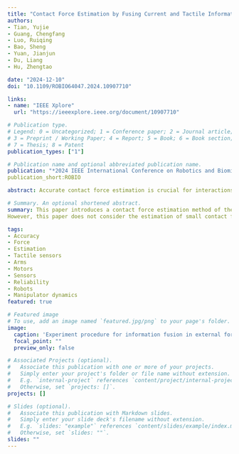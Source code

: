 ```yaml
---
title: "Contact Force Estimation by Fusing Current and Tactile Information Through KF for Robot Arm"
authors:
- Tian, Yujie
- Guang, Chengfang
- Luo, Ruiqing
- Bao, Sheng
- Yuan, Jianjun
- Du, Liang
- Hu, Zhengtao

date: "2024-12-10"
doi: "10.1109/ROBIO64047.2024.10907710"

links:
- name: "IEEE Xplore"
  url: "https://ieeexplore.ieee.org/document/10907710"

# Publication type.
# Legend: 0 = Uncategorized; 1 = Conference paper; 2 = Journal article;
# 3 = Preprint / Working Paper; 4 = Report; 5 = Book; 6 = Book section;
# 7 = Thesis; 8 = Patent
publication_types: ["1"]

# Publication name and optional abbreviated publication name.
publication: "*2024 IEEE International Conference on Robotics and Biomimetics (ROBIO)*"
publication_short:ROBIO

abstract: Accurate contact force estimation is crucial for interactions between the robot arm and its environment. Presently, contact force estimation based on current information often suffers from biases caused by unmodeled errors, noise, and various other factors. In contrast, tactile sensors information effectively complements current information, enhancing the estimation of contact forces in robot arm interactions. To improve the accuracy of force estimation without force/torque sensors, we propose an information fusion method utilizing Kalman Filter (KF) to incorporate motor current with the tactile sensor for a nursing robot arm with Differential Modular Joints (DMJ). The coupling dynamic model of the DMJ and the contact force estimation model of the tactile sensor are established respectively. Subsequently, a linear KF fusion method is introduced based on these two methods. The experimental results indicate that contact force can be reliably estimated without force/torque sensors, significantly enhancing the accuracy of force estimation

# Summary. An optional shortened abstract.
summary: This paper introduces a contact force estimation method of the DMJ that utilizes the KF fusion based on the motor current and the tactile sensor information. The method incorporates the coupled dynamic model of the manipulator system and tactile feedback, demonstrating excellent performance in tracking both large and small external force. It outperforms using current or tactile sensors estimation methods alone, thereby improving the precision of joint contact force estimation.
However, this paper does not consider the estimation of small contact force. In the future, we will conduct more in-depth research on contact force estimation for information fusion of collaborative robots and apply it to the flexible control of robot arms, which allows robots to interact more flexibly and reliably with humans or their environment.

tags:
- Accuracy
- Force
- Estimation
- Tactile sensors
- Arms
- Motors
- Sensors
- Reliability
- Robots
- Manipulator dynamics
featured: true

# Featured image
# To use, add an image named `featured.jpg/png` to your page's folder. 
image:
  caption: 'Experiment procedure for information fusion in external force perception'
  focal_point: ""
  preview_only: false

# Associated Projects (optional).
#   Associate this publication with one or more of your projects.
#   Simply enter your project's folder or file name without extension.
#   E.g. `internal-project` references `content/project/internal-project/index.md`.
#   Otherwise, set `projects: []`.
projects: []

# Slides (optional).
#   Associate this publication with Markdown slides.
#   Simply enter your slide deck's filename without extension.
#   E.g. `slides: "example"` references `content/slides/example/index.md`.
#   Otherwise, set `slides: ""`.
slides: ""
---
```



